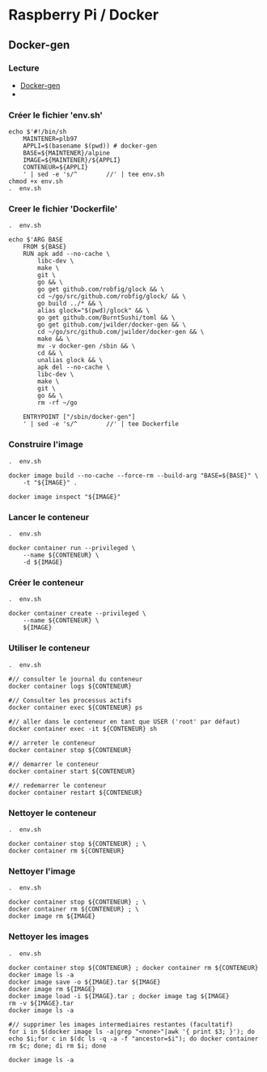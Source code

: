 # Raspberry Pi / Docker

## Docker-gen

### Lecture

* [Docker-gen](https://github.com/jwilder/docker-gen/)
* 

### Créer le fichier 'env.sh' 

    echo $'#!/bin/sh
        MAINTENER=plb97
        APPLI=$(basename $(pwd)) # docker-gen
        BASE=${MAINTENER}/alpine
        IMAGE=${MAINTENER}/${APPLI}
        CONTENEUR=${APPLI}
        ' | sed -e 's/^        //' | tee env.sh
    chmod +x env.sh
    .  env.sh

### Creer le fichier 'Dockerfile'

    .  env.sh

    echo $'ARG BASE
        FROM ${BASE}
        RUN apk add --no-cache \
            libc-dev \
            make \
            git \
            go && \
            go get github.com/robfig/glock && \
            cd ~/go/src/github.com/robfig/glock/ && \
            go build ../* && \
            alias glock="$(pwd)/glock" && \
            go get github.com/BurntSushi/toml && \        
            go get github.com/jwilder/docker-gen && \
            cd ~/go/src/github.com/jwilder/docker-gen && \
            make && \
            mv -v docker-gen /sbin && \
            cd && \
            unalias glock && \
            apk del --no-cache \
            libc-dev \
            make \
            git \
            go && \
            rm -rf ~/go            

        ENTRYPOINT ["/sbin/docker-gen"]
        ' | sed -e 's/^        //' | tee Dockerfile

### Construire l'image

    .  env.sh

    docker image build --no-cache --force-rm --build-arg "BASE=${BASE}" \
        -t "${IMAGE}" .

    docker image inspect "${IMAGE}"

### Lancer le conteneur

    .  env.sh

    docker container run --privileged \
        --name ${CONTENEUR} \
        -d ${IMAGE}

### Créer le conteneur

    .  env.sh

    docker container create --privileged \
        --name ${CONTENEUR} \
        ${IMAGE}

### Utiliser le conteneur

    .  env.sh
    
    #// consulter le journal du conteneur
    docker container logs ${CONTENEUR}

    #// Consulter les processus actifs
    docker container exec ${CONTENEUR} ps

    #// aller dans le conteneur en tant que USER ('root' par défaut)
    docker container exec -it ${CONTENEUR} sh

    #// arreter le conteneur
    docker container stop ${CONTENEUR}

    #// demarrer le conteneur
    docker container start ${CONTENEUR}

    #// redemarrer le conteneur
    docker container restart ${CONTENEUR}

### Nettoyer le conteneur

    .  env.sh
    
    docker container stop ${CONTENEUR} ; \
    docker container rm ${CONTENEUR}

### Nettoyer l'image
  
    .  env.sh

    docker container stop ${CONTENEUR} ; \
    docker container rm ${CONTENEUR} ; \
    docker image rm ${IMAGE}

### Nettoyer les images
  
    .  env.sh

    docker container stop ${CONTENEUR} ; docker container rm ${CONTENEUR}
    docker image ls -a 
    docker image save -o ${IMAGE}.tar ${IMAGE}
    docker image rm ${IMAGE}
    docker image load -i ${IMAGE}.tar ; docker image tag ${IMAGE}
    rm -v ${IMAGE}.tar
    docker image ls -a
    
    #// supprimer les images intermediaires restantes (facultatif)
    for i in $(docker image ls -a|grep "<none>"|awk '{ print $3; }'); do echo $i;for c in $(dc ls -q -a -f "ancestor=$i"); do docker container rm $c; done; di rm $i; done

    docker image ls -a
